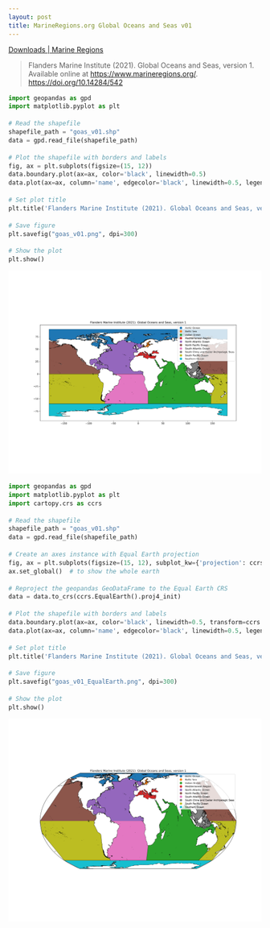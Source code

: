 ```yaml
---
layout: post
title: MarineRegions.org Global Oceans and Seas v01
---
```


[Downloads \| Marine Regions](https://www.marineregions.org/downloads.php)

> Flanders Marine Institute (2021). Global Oceans and Seas, version 1. Available online at https://www.marineregions.org/. https://doi.org/10.14284/542

```python
import geopandas as gpd
import matplotlib.pyplot as plt

# Read the shapefile
shapefile_path = "goas_v01.shp"
data = gpd.read_file(shapefile_path)

# Plot the shapefile with borders and labels
fig, ax = plt.subplots(figsize=(15, 12))
data.boundary.plot(ax=ax, color='black', linewidth=0.5)
data.plot(ax=ax, column='name', edgecolor='black', linewidth=0.5, legend=True)

# Set plot title
plt.title('Flanders Marine Institute (2021). Global Oceans and Seas, version 1')

# Save figure
plt.savefig("goas_v01.png", dpi=300)

# Show the plot
plt.show()
```

![Global Oceans and Seas, version 1](/images/MarineRegions/goas_v01.png)

```python
import geopandas as gpd
import matplotlib.pyplot as plt
import cartopy.crs as ccrs

# Read the shapefile
shapefile_path = "goas_v01.shp"
data = gpd.read_file(shapefile_path)

# Create an axes instance with Equal Earth projection
fig, ax = plt.subplots(figsize=(15, 12), subplot_kw={'projection': ccrs.EqualEarth()})
ax.set_global()  # to show the whole earth

# Reproject the geopandas GeoDataFrame to the Equal Earth CRS
data = data.to_crs(ccrs.EqualEarth().proj4_init)

# Plot the shapefile with borders and labels
data.boundary.plot(ax=ax, color='black', linewidth=0.5, transform=ccrs.EqualEarth())
data.plot(ax=ax, column='name', edgecolor='black', linewidth=0.5, legend=True, transform=ccrs.EqualEarth())

# Set plot title
plt.title('Flanders Marine Institute (2021). Global Oceans and Seas, version 1')

# Save figure
plt.savefig("goas_v01_EqualEarth.png", dpi=300)

# Show the plot
plt.show()
```

![Global Oceans and Seas, version 1](/images/MarineRegions/goas_v01_EqualEarth.png)
